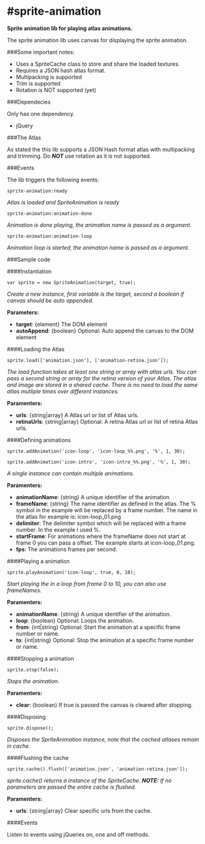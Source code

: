 #sprite-animation
================

__Sprite animation lib for playing atlas animations.__

The sprite animation lib uses canvas for displaying the sprite animation.


###Some important notes:

- Uses a SpriteCache class to store and share the loaded textures.
- Requires a JSON hash atlas format.
- Multipacking is supported
- Trim is supported
- Rotation is NOT supported (yet)

###Dependecies

Only has one dependency.

- jQuery


###The Atlas

As stated the this lib supports a JSON Hash format atlas with multipacking and trimming. Do **_NOT_** use rotation as it is not supported. 

###Events

The lib triggers the following events:

`sprite-animation:ready`

_Atlas is loaded and SpriteAnimation is ready_

`sprite-animation:animation-done`

_Animation is done playing, the animation name is passed as a argument._

`sprite-animation:animation-loop`

_Animation loop is started, the animation name is passed as a argument._


###Sample code

####Instantiation
```
var sprite = new SpriteAnimation(target, true);
```
_Create a new instance, first variable is the target, second a boolean if canvas should be auto appended._

__Parameters:__

- __target__: {element} The DOM element
- __autoAppend__: {boolean} Optional: Auto append the canvas to the DOM element

####Loading the Atlas
```
sprite.load(['animation.json'], ['animation-retina.json']);
```

_The load function takes at least one string or array with atlas urls. You can pass a second string or array for the retina version of your Atlas. The atlas and image are stored in a shared cache. There is no need to load the same atlas mutliple times over different instances._

__Paramenters:__

- __urls__: {string|array} A Atlas url or list of Atlas urls.
- __retinaUrls__: {string|array} Optional: A retina Atlas url or list of retina Atlas urls.


####Defining animations

```
sprite.addAnimation('icon-loop', 'icon-loop_%%.png', '%', 1, 30);

sprite.addAnimation('icon-intro', 'icon-intro_%%.png', '%', 1, 30);
```

_A single instance can contain multiple animations._

__Paramenters:__

- __animationName__: {string} A unique identifier of the animation
- __frameName__: {string} The name identifier as defined in the atlas. The % symbol in the example will be replaced by a frame number. The name in the atlas for example is: icon-loop_01.png
- __delimiter__: The delimiter symbol which will be replaced with a frame number. In the example I used %. 
- __startFrame__: For animations where the frameName does not start at frame 0 you can pass a offset. The example starts at icon-loop_01.png.
- __fps__: The animations frames per second.


####Playing a animation
```
sprite.playAnimation('icon-loop', true, 0, 10);
```
_Start playing the in a loop from frame 0 to 10, you can also use frameNames._

__Paramenters:__

- __animationName__: {string} A unique identifier of the animation.
- __loop__: {boolean} Optional: Loops the animation.
- __from__: {int|string} Optional: Start the animation at a specific frame number or name.
- __to__: {int|string} Optional: Stop the animation at a specific frame number or name.


####Stopping a animation
```
sprite.stop(false);
```
_Stops the animation._

__Paramenters:__

- __clear__: {boolean} If true is passed the canvas is cleared after stopping.


####Disposing
```
sprite.dispose();
```
_Disposes the SpriteAnimation instance, note that the cached atlases remain in cache._


####Flushing the cache
```
sprite.cache().flush(['animation.json', 'animation-retina.json']);
```
_sprite.cache() returns a instance of the SpriteCache. __NOTE:__ If no parameters are passed the entire cache is flushed._

__Paramenters:__

- __urls__: {string|array} Clear specific urls from the cache.


####Events

Listen to events using jQueries on, one and off methods.
